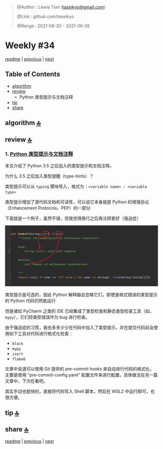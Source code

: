 > @Author  : Lewis Tian (taseikyo@gmail.com)
>
> @Link    : github.com/taseikyo
>
> @Range   : 2021-06-20 - 2021-06-26

# Weekly #34

[readme](../README.md) | [previous](202106W3.md) | [next](202107W1.md)

## Table of Contents

- [algorithm](#algorithm-)
- [review](#review-)
    - Python 类型提示与文档注释
- [tip](#tip-)
- [share](#share-)

## algorithm [🔝](#weekly-34)

## review [🔝](#weekly-34)

### 1. [Python 类型提示与文档注释](https://towardsdatascience.com/python-type-hints-docstrings-7ec7f6d3416b)

本文介绍了 Python 3.5 之后加入的类型提示和文档注释。

为什么 3.5 之后加入类型提醒（type-hints）？

类型提示可以从 `typing` 模块导入，格式为：`<variable name> : <variable type>`

类型提示增加了源代码文档和可读性，可以说它本身就是 Python 的增强协议（Enhancement Protocols，PEP）的一部分

下面就是一个例子，虽然不错，但我觉得换行之后再注释更好（强迫症）

![](../images/2021/06/1_RpOZOq30_rdP8G_3USHCJw.png)

类型提示是可选的，因此 Python 解释器会忽略它们，即使是格式错误的类型提示的 Python 代码仍然能运行

但是诸如 PyCharm 之类的 IDE 已经集成了类型检查和静态类型检查工具（如，`mypy`），它们将类型错误作为 bug 进行检查。

由于强迫症的习惯，我也多多少少在代码中加入了类型提示，并在提交代码前会使用如下工具对代码进行格式化检查：

- `black`
- `mypy`
- `isort`
- `flake8`

文章中说道可以使用 Git 提供的 pre-commit hooks 来自动进行代码的格式化，主要是使用 "pre-commit-config.yaml" 配置文件来进行配置，具体做法在另一篇文章中，下次在看吧。

其实手动也挺快的，直接将代码写入 Shell 脚本，然后在 WSL2 中运行即可，也很方便。

## tip [🔝](#weekly-34)

## share [🔝](#weekly-34)

[readme](../README.md) | [previous](202106W3.md) | [next](202107W1.md)

